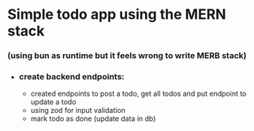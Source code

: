 # Simple todo app using the MERN stack

### (using bun as runtime but it feels wrong to write MERB stack)

- ### create backend endpoints:
  - created endpoints to post a todo, get all todos and put endpoint to update a todo
  - using zod for input validation
  - mark todo as done (update data in db)
